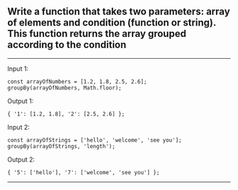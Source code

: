 ## Write a function that takes two parameters: array of elements and condition (function or string). This function returns the array grouped according to the condition

***

Input 1: 
```
const arrayOfNumbers = [1.2, 1.8, 2.5, 2.6];
groupBy(arrayOfNumbers, Math.floor);
```

Output 1:
```
{ '1': [1.2, 1.8], '2': [2.5, 2.6] };
```

Input 2: 
```
const arrayOfStrings = ['hello', 'welcome', 'see you'];
groupBy(arrayOfStrings, 'length');
```

Output 2:
```
{ '5': ['hello'], '7': ['welcome', 'see you'] };
```

***
